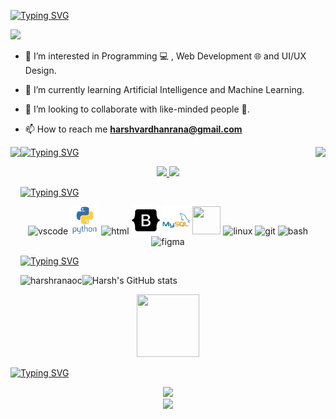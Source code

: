 [![Typing SVG](https://readme-typing-svg.demolab.com?font=Fira+Code&size=400&pause=1000&color=F70202&center=true&vCenter=true&random=false&width=7500&height=1000&lines=Hello+Friend%2C+I+am+HarshRanaOC)](https://git.io/typing-svg)


<img  src="https://media0.giphy.com/media/12wK5ab2fH2OLm/giphy.gif?cid=ecf05e47kbzrz6uocbxxtwe49r7r9yyhs6ftldjrcmr99pre&ep=v1_gifs_search&rid=giphy.gif&ct=g" width = 1000>



- 👀 I’m interested in Programming 💻 , Web Development 🌐 and UI/UX Design.

- 🌱 I’m currently learning Artificial Intelligence and Machine Learning.

- 💞️ I’m looking to collaborate with like-minded people 🧑.

- 📫 How to reach me **harshvardhanrana@gmail.com**



<img align="left" src="https://octodex.github.com/images/welcometocat.png" height=250/>
<img align="right" src="https://octodex.github.com/images/welcometocat.png" height=250/>

[![Typing SVG](https://readme-typing-svg.demolab.com?font=Fira+Code&size=200&pause=1000&color=00D0F7&center=true&vCenter=true&random=false&width=4000&height=300&lines=Let's+Connect)](https://git.io/typing-svg)
<p align="center">
<a href="https://www.linkedin.com/in/harshvardhan-rana-83b779208/">
  <img height="50" src="https://user-images.githubusercontent.com/46517096/166973395-19676cd8-f8ec-4abf-83ff-da8243505b82.png"/>
</a>
<a href="https://twitter.com/HARSHVA21732730">
  <img height="50" src="https://user-images.githubusercontent.com/46517096/166974271-91dfa250-d70b-4cb9-8707-f1bda1b708c3.png"/>
</a>
</p>


[![Typing SVG](https://readme-typing-svg.demolab.com?font=Fira+Code&size=200&pause=1000&color=00D0F7&center=true&vCenter=true&random=false&width=4000&height=300&lines=Languages+And+Tools+I+Use)](https://git.io/typing-svg)
<p align="center">
<img src="https://cdn.jsdelivr.net/gh/devicons/devicon/icons/vscode/vscode-original.svg" alt="vscode" width="45" height="45"/>
<img src="https://raw.githubusercontent.com/devicons/devicon/master/icons/python/python-original-wordmark.svg" alt="python" width="45" height="45" />
<img src="https://cdn.jsdelivr.net/gh/devicons/devicon/icons/html5/html5-original.svg" alt="html" width="45" height="45"/>
<img src="https://raw.githubusercontent.com/devicons/devicon/master/icons/bootstrap/bootstrap-plain.svg" alt="bootstrap" width="45" height="45" />
<img src="https://raw.githubusercontent.com/devicons/devicon/master/icons/mysql/mysql-original-wordmark.svg" alt="mysql" width="45" height="45" />
<img src="https://cdn.jsdelivr.net/gh/devicons/devicon/icons/amazonwebservices/amazonwebservices-plain-wordmark.svg" width="45" height="45"/>
<img src="https://cdn.jsdelivr.net/gh/devicons/devicon/icons/linux/linux-original.svg" alt="linux" width="45" height="45"/>       
<img src="https://cdn.jsdelivr.net/gh/devicons/devicon/icons/git/git-original.svg" alt="git" width="45" height="45"/>
<img src="https://cdn.jsdelivr.net/gh/devicons/devicon/icons/bash/bash-original.svg" alt="bash" width="45" height="45"/>
<img src="https://cdn.jsdelivr.net/gh/devicons/devicon/icons/figma/figma-original.svg" alt="figma" width="45" height="45"/>   
</p>

[![Typing SVG](https://readme-typing-svg.demolab.com?font=Fira+Code&size=200&pause=1000&color=00D0F7&center=true&vCenter=true&random=false&width=4000&height=300&lines=My+Statistics)](https://git.io/typing-svg)

<img align="left" src="https://github-readme-stats.vercel.app/api/top-langs?username=harshranaoc&theme=dark&show_icons=true&locale=en&layout=compact" alt="harshranaoc" />

![Harsh's GitHub stats](https://github-readme-stats.vercel.app/api?username=HarshRanaOC&theme=dark&show_icons=true)



<p align="center">
<img src="https://media.tenor.com/0ENB5HuTH0gAAAAi/trophy-beker.gif"  width="100px" height="100px"></p>

[![Typing SVG](https://readme-typing-svg.demolab.com?font=Fira+Code&size=200&pause=1000&color=00D0F7&center=true&vCenter=true&random=false&width=4000&height=300&lines=My+Trophies)](https://git.io/typing-svg)

<div align="center">
<img src="https://github-profile-trophy.vercel.app/?username=HarshRanaOC&theme=dark&no-bg=true&no-frame=true&row=1&column=4&title=MultiLanguage,Commits,Followers,PullRequest">
 </div>
 <div align="center">
<img src="https://github-profile-trophy.vercel.app/?username=trinib&theme=dark&no-bg=true&no-frame=true&row=1&column=4&title=Repositories,Issues,Organizations,Stars">
 </div>










<!---
HarshRanaOC/HarshRanaOC is a ✨ special ✨ repository because its `README.md` (this file) appears on your GitHub profile.
You can click the Preview link to take a look at your changes.
--->
